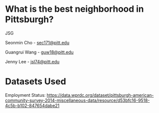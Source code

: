 # What is the best neighborhood in Pittsburgh?
JSG

Seonmin Cho - sec171@pitt.edu

Guangrui Wang - guw18@pitt.edu

Jenny Lee - jsl74@pitt.edu

# Datasets Used

Employment Status: https://data.wprdc.org/dataset/pittsburgh-american-community-survey-2014-miscellaneous-data/resource/d53bfc16-9518-4c5b-b102-847654dabe21
